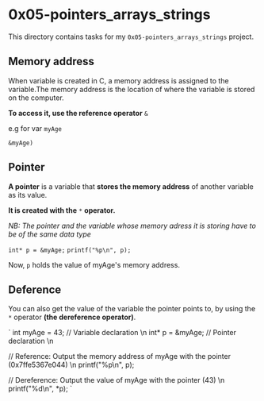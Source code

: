 # 0x05-pointers_arrays_strings

This directory contains tasks for my `0x05-pointers_arrays_strings` project.

## Memory address 

When variable is created in C, a memory address is assigned to the variable.The memory address is the location of where the variable is stored on the computer.

 **To access it, use the reference operator** `&`

 e.g for var `myAge`

`&myAge)`

## Pointer

 **A pointer** is a variable that **stores the memory address** of another variable as its value.

**It is created with the** `*` **operator.**

*NB: The pointer and the variable whose memory adress it is storing have to be of the same data type*

`int* p = &myAge;` 
`printf("%p\n", p);`

Now, `p` holds the value of myAge's memory address.

## Deference 

You can also get the value of the variable the pointer points to, by using the `*` operator **(the dereference operator)**. 

`
int myAge = 43;     // Variable declaration \n
int* p = &myAge;  // Pointer declaration \n

// Reference: Output the memory address of myAge with the pointer (0x7ffe5367e044) \n
printf("%p\n", p);

// Dereference: Output the value of myAge with the pointer (43) \n
printf("%d\n", *p);
`



